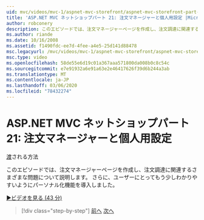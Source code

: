 ```yaml
---
uid: mvc/videos/mvc-1/aspnet-mvc-storefront/aspnet-mvc-storefront-part-21-order-manager-and-personalization
title: 'ASP.NET MVC ネットショップパート 21: 注文マネージャーと個人用設定 |Microsoft Docs'
author: robconery
description: このエピソードでは、注文マネージャーページを作成し、注文調達に関連するさまざまな問題について説明します。 さらに、パーソナル化機能も導入しています...
ms.author: riande
ms.date: 10/16/2008
ms.assetid: f1490fdc-ee7d-4fee-a4e5-25d141d88478
msc.legacyurl: /mvc/videos/mvc-1/aspnet-mvc-storefront/aspnet-mvc-storefront-part-21-order-manager-and-personalization
msc.type: video
ms.openlocfilehash: 58de55e6d19c01a367aaa571800da008b0c8c54c
ms.sourcegitcommit: e7e91932a6e91a63e2e46417626f39d6b244a3ab
ms.translationtype: MT
ms.contentlocale: ja-JP
ms.lasthandoff: 03/06/2020
ms.locfileid: "78432274"
---
```

# <a name="aspnet-mvc-storefront-part-21-order-manager-and-personalization"></a>ASP.NET MVC ネットショップパート 21: 注文マネージャーと個人用設定

[渡](https://github.com/robconery)される方法

このエピソードでは、注文マネージャーページを作成し、注文調達に関連するさまざまな問題について説明します。 さらに、ユーザーにとってもう少しわかりやすいようにパーソナル化機能を導入しました。

[&#9654;ビデオを見る (43 分)](https://channel9.msdn.com/Blogs/ASP-NET-Site-Videos/aspnet-mvc-storefront-part-21-order-manager-and-personalization)

> [!div class="step-by-step"]
> [前へ](aspnet-mvc-storefront-part-20-logging.md)
> [次へ](aspnet-mvc-storefront-part-22-restructuring-rerouting-and-paypal.md)
